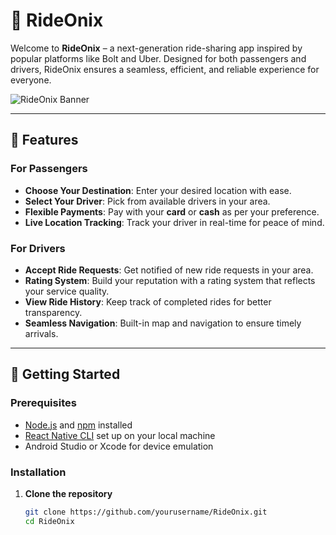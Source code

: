 # 🚗 RideOnix

Welcome to **RideOnix** – a next-generation ride-sharing app inspired by popular platforms like Bolt and Uber. Designed for both passengers and drivers, RideOnix ensures a seamless, efficient, and reliable experience for everyone.

![RideOnix Banner](https://example.com/banner-image.png) <!-- Replace with your banner image URL -->

---

## 📲 Features

### For Passengers
- **Choose Your Destination**: Enter your desired location with ease.
- **Select Your Driver**: Pick from available drivers in your area.
- **Flexible Payments**: Pay with your **card** or **cash** as per your preference.
- **Live Location Tracking**: Track your driver in real-time for peace of mind.

### For Drivers
- **Accept Ride Requests**: Get notified of new ride requests in your area.
- **Rating System**: Build your reputation with a rating system that reflects your service quality.
- **View Ride History**: Keep track of completed rides for better transparency.
- **Seamless Navigation**: Built-in map and navigation to ensure timely arrivals.

---

## 🚀 Getting Started

### Prerequisites
- [Node.js](https://nodejs.org/) and [npm](https://www.npmjs.com/) installed
- [React Native CLI](https://reactnative.dev/docs/environment-setup) set up on your local machine
- Android Studio or Xcode for device emulation

### Installation
1. **Clone the repository**
   ```bash
   git clone https://github.com/yourusername/RideOnix.git
   cd RideOnix
